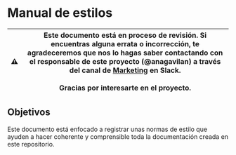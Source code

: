 # Manual de estilos

| ⚠️ | Este documento está en proceso de revisión. Si encuentras alguna errata o incorrección, te agradeceremos que nos lo hagas saber contactando con el responsable de este proyecto (@anagavilan) a través del canal de [Marketing](https://wpes.slack.com/archives/C2MA1HA20) en Slack. <br><br>Gracias por interesarte en el proyecto. |
|---|---|

## Objetivos

Este documento está enfocado a registrar unas normas de estilo que ayuden a hacer coherente y comprensible toda la documentación creada en este repositorio.
